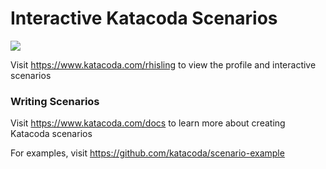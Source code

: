 # Interactive Katacoda Scenarios

[![](http://shields.katacoda.com/katacoda/rhisling/count.svg)](https://www.katacoda.com/rhisling "Get your profile on Katacoda.com")

Visit https://www.katacoda.com/rhisling to view the profile and interactive scenarios

### Writing Scenarios
Visit https://www.katacoda.com/docs to learn more about creating Katacoda scenarios

For examples, visit https://github.com/katacoda/scenario-example
